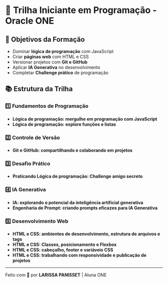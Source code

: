 # 🚀 Trilha Iniciante em Programação - Oracle ONE


## 🎯 Objetivos da Formação
- Dominar **lógica de programação** com JavaScript
- Criar **páginas web** com HTML e CSS
- Versionar projetos com **Git e GitHub**
- Aplicar **IA Generativa** no desenvolvimento
- Completar **Challenge prático** de programação

## 📚 Estrutura da Trilha

### 1️⃣ Fundamentos de Programação
- **Lógica de programação: mergulhe em programação com JavaScript**
- **Lógica de programação: explore funções e listas**

### 2️⃣ Controle de Versão
- **Git e GitHub: compartilhando e colaborando em projetos**

### 3️⃣ Desafio Prático
- **Praticando Lógica de programação: Challenge amigo secreto**

### 4️⃣ IA Generativa
- **IA: explorando o potencial da inteligência artificial generativa**
- **Engenharia de Prompt: criando prompts eficazes para IA Generativa**

### 5️⃣ Desenvolvimento Web
- **HTML e CSS: ambientes de desenvolvimento, estrutura de arquivos e tags**
- **HTML e CSS: Classes, posicionamento e Flexbox**
- **HTML e CSS: cabeçalho, footer e variáveis CSS**
- **HTML e CSS: trabalhando com responsividade e publicação de projetos**

---
Feito com 💙 por **LARISSA PANISSET** | Aluna ONE  
